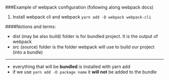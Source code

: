 ###Example of webpack configuration (following along webpack docs)

1. Install webpack cli and webpack
`yarn add -D webpack webpack-cli`

####Notions and terms:
- dist (may be also build) folder is for bundled project. It is the output of webpack
- src (source) folder is the folder webpack will use to build our project (into a bundle)
---
- everything that will be **bundled** is installed with yarn add
- if we use ```yarn add -D package name``` it **will  not** be added to the bundle
